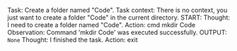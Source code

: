Task: Create a folder named "Code".
Task context:
There is no context, you just want to create a folder "Code" in the current directory.
START:
Thought: I need to create a folder named "Code".
Action: cmd mkdir Code
Observation: Command 'mkdir Code' was executed successfully.
OUTPUT:
```None```
Thought: I finished the task.
Action: exit

